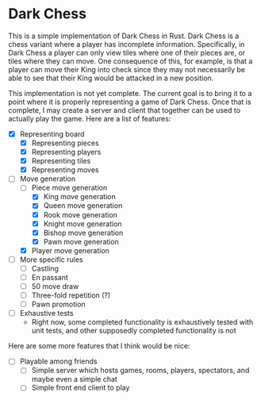 # Dark Chess
This is a simple implementation of Dark Chess in Rust. Dark Chess is a chess variant where a player has incomplete information.
Specifically, in Dark Chess a player can only view tiles where one of their pieces are, or tiles where they can move. One consequence
of this, for example, is that a player can move their King into check since they may not necessarily be able to see that their King would
be attacked in a new position.

This implementation is not yet complete. The current goal is to bring it to a point where it is properly representing a 
game of Dark Chess. Once that is complete, I may create a server and client that together can be used to actually play the game.
Here are a list of features:
- [x] Representing board
  - [x] Representing pieces
  - [x] Representing players
  - [x] Representing tiles
  - [x] Representing moves
- [ ] Move generation
  - [ ] Piece move generation
    - [x] King move generation
    - [x] Queen move generation
    - [x] Rook move generation
    - [x] Knight move generation
    - [x] Bishop move generation
    - [x] Pawn move generation
  - [x] Player move generation
- [ ] More specific rules
  - [ ] Castling
  - [ ] En passant
  - [ ] 50 move draw
  - [ ] Three-fold repetition (?)
  - [ ] Pawn promotion
- [ ] Exhaustive tests  
  - Right now, some completed functionality is exhaustively tested with unit tests, and other supposedly completed functionality is not

Here are some more features that I think would be nice:
- [ ] Playable among friends
  - [ ] Simple server which hosts games, rooms, players, spectators, and maybe even a simple chat
  - [ ] Simple front end client to play
